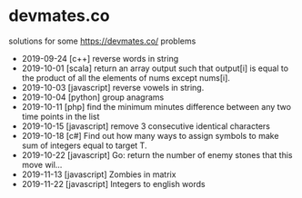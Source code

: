 # devmates.co
solutions for some https://devmates.co/ problems

- 2019-09-24	[c++] reverse words in string
- 2019-10-01	[scala] return an array output such that output[i] is equal to the product of all the elements of nums except nums[i].
- 2019-10-03	[javascript] reverse vowels in string. 
- 2019-10-04  [python] group anagrams
- 2019-10-11  [php] find the minimum minutes difference between any two
  time points in the list
- 2019-10-15	[javascript] remove 3 consecutive identical characters
- 2019-10-18	[c#] Find out how many ways to assign symbols to make sum of integers equal to target T.
- 2019-10-22  [javascript] Go: return the number of enemy stones that this move wil…
- 2019-11-13	[javascript] Zombies in matrix
- 2019-11-22  [javascript] Integers to english words
